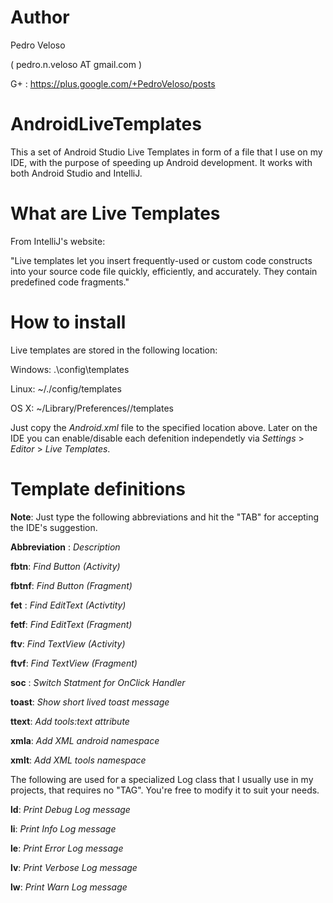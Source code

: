 # Author

Pedro Veloso

( pedro.n.veloso AT gmail.com )

G+ : https://plus.google.com/+PedroVeloso/posts

# AndroidLiveTemplates

This a set of Android Studio Live Templates in form of a file that I use on my IDE, with the purpose of speeding up Android development. It works with both Android Studio and IntelliJ.

# What are Live Templates

From IntelliJ's website:

"Live templates let you insert frequently-used or custom code constructs into your source code file quickly, efficiently, and accurately. They contain predefined code fragments."

# How to install 

Live templates are stored in the following location:


Windows: <your home directory>\.<product name><version number>\config\templates

Linux: ~/.<product name><version number>/config/templates

OS X: ~/Library/Preferences/<product name><version number>/templates


Just copy the _Android.xml_ file to the specified location above. Later on the IDE you can enable/disable each defenition independetly via _Settings_ > _Editor_ > _Live Templates_.

# Template definitions


__Note__: Just type the following abbreviations and hit the "TAB" for accepting the IDE's suggestion.


__Abbreviation__ : _Description_



__fbtn__: _Find Button (Activity)_

__fbtnf__: _Find Button (Fragment)_

__fet__ : _Find EditText (Activtity)_

__fetf__: _Find EditText (Fragment)_

__ftv__: _Find TextView (Activity)_

__ftvf__: _Find TextView (Fragment)_

__soc__ : _Switch Statment for OnClick Handler_

__toast__: _Show short lived toast message_

__ttext__: _Add tools:text attribute_

__xmla__: _Add XML android namespace_

__xmlt__: _Add XML tools namespace_


The following are used for a specialized Log class that I usually use in my projects, that requires no "TAG". You're free to modify it to suit your needs.


__ld__: _Print Debug Log message_

__li__: _Print Info Log message_

__le__: _Print Error Log message_

__lv__: _Print Verbose Log message_

__lw__: _Print Warn Log message_
